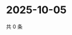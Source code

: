 # 2025-10-05

共 0 条

<!-- BEGIN ZHIHUVIDEO -->
<!-- 最后更新时间 Sun Oct 05 2025 16:12:52 GMT+0800 (China Standard Time) -->

<!-- END ZHIHUVIDEO -->
